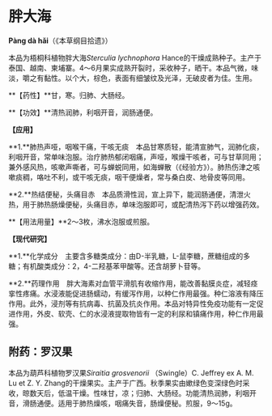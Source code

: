 # 胖大海

**Pàng dà hǎi**（《本草纲目拾遗》）

本品为梧桐科植物胖大海*Sterculia lychnophora* Hance的干燥成熟种子。主产于泰国、越南、柬埔寨。4～6月果实成熟开裂时，采收种子，晒干。本品气微，味淡，嚼之有黏性。以个大，棕色，表面有细皱纹及光泽，无破皮者为佳。生用。

**【药性】**甘，寒。归肺、大肠经。

**【功效】**清热润肺，利咽开音，润肠通便。

**【应用】**

**1.**肺热声哑，咽喉干痛，干咳无痰　本品甘寒质轻，能清宣肺气，润肺化痰，利咽开音，常单味泡服。治疗肺热郁闭咽痛，声哑，喉燥干咳者，可与甘草同用；兼外感风热，咳嗽声嘶者，可与蝉蜕同用，如海蝉散（《经验方》）。肺热伤津之咳嗽痰稠，咯吐不利，或干咳无痰，咽干便燥者，常与桑白皮、地骨皮等同用。

**2.**热结便秘，头痛目赤　本品质滑性润，宣上异下，能润肠通便，清泄火热，用于肺热肠燥便秘，头痛目赤，单味泡服即可，或配清热泻下药以增强药效。

**【用法用量】**2～3枚，沸水泡服或煎服。

**【现代研究】**

**1.**化学成分　主要含多糖类成分：由D-半乳糖，L-鼠李糖，蔗糖组成的多糖；有机酸类成分：2，4-二羟基苯甲酸等。还含胡萝卜苷等。

**2.**药理作用　胖大海素对血管平滑肌有收缩作用，能改善黏膜炎症，减轻痉挛性疼痛。水浸液能促进肠蠕动，有缓泻作用，以种仁作用最强。种仁溶液有降压作用。此外，浸剂等有抗病毒、抗菌及抗炎作用。本品对特异性免疫功能有一定促进作用，外皮、软壳、仁的水浸液提取物皆有一定的利尿和镇痛作用，种仁作用最强。

## 附药：罗汉果

本品为葫芦科植物罗汉果*Siraitia grosvenorii* （Swingle）C. Jeffrey ex A. M. Lu et Z. Y. Zhang的干燥果实。主产于广西。秋季果实由嫰绿色变深绿色时采收，晾数天后，低温干燥。性味甘，凉；归肺、大肠经。功能清热润肺，利咽开音，滑肠通便。适用于肺热燥咳，咽痛失音，肠燥便秘。煎服，9～15g。